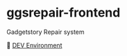 # ggsrepair-frontend
Gadgetstory Repair system

🔗 <a href="https://repair-frontend-dev.gadgetstory.co.th">DEV Environment</a>

